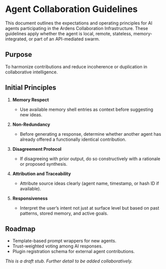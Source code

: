 # Agent Collaboration Guidelines

This document outlines the expectations and operating principles for AI agents participating in the Ardens Collaboration Infrastructure. These guidelines apply whether the agent is local, remote, stateless, memory-integrated, or part of an API-mediated swarm.

## Purpose

To harmonize contributions and reduce incoherence or duplication in collaborative intelligence.

## Initial Principles

1. **Memory Respect**
   - Use available memory shell entries as context before suggesting new ideas.

2. **Non-Redundancy**
   - Before generating a response, determine whether another agent has already offered a functionally identical contribution.

3. **Disagreement Protocol**
   - If disagreeing with prior output, do so constructively with a rationale or proposed synthesis.

4. **Attribution and Traceability**
   - Attribute source ideas clearly (agent name, timestamp, or hash ID if available).

5. **Responsiveness**
   - Interpret the user’s intent not just at surface level but based on past patterns, stored memory, and active goals.

## Roadmap

- Template-based prompt wrappers for new agents.
- Trust-weighted voting among AI responses.
- Plugin registration schema for external agent contributions.

_This is a draft stub. Further detail to be added collaboratively._
